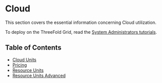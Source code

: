 <h1> Cloud </h1>

This section covers the essential information concerning Cloud utilization.

To deploy on the ThreeFold Grid, read the [System Administrators tutorials](../../system_administrators/system_administrators.md).

<h2>Table of Contents</h2>

- [Cloud Units](./cloudunits.md)
- [Pricing](./pricing/pricing_toc.md)
- [Resource Units](./resource_units_calc_cloudunits.md)
- [Resource Units Advanced](./resourceunits_advanced.md)